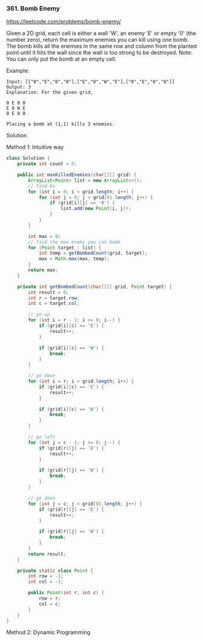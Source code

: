 ### 361. Bomb Enemy

https://leetcode.com/problems/bomb-enemy/

Given a 2D grid, each cell is either a wall 'W', an enemy 'E' or empty '0' (the number zero), return the maximum enemies you can kill using one bomb.
The bomb kills all the enemies in the same row and column from the planted point until it hits the wall since the wall is too strong to be destroyed.
Note: You can only put the bomb at an empty cell.

Example:
```
Input: [["0","E","0","0"],["E","0","W","E"],["0","E","0","0"]]
Output: 3 
Explanation: For the given grid,

0 E 0 0 
E 0 W E 
0 E 0 0

Placing a bomb at (1,1) kills 3 enemies.
```

Solution

Method 1: Intuitive way
```java
class Solution {
    private int count = 0;

    public int maxKilledEnemies(char[][] grid) {
        ArrayList<Point> list = new ArrayList<>();
        // find 0s
        for (int i = 0; i < grid.length; i++) {
            for (int j = 0; j < grid[0].length; j++) {
                if (grid[i][j] == '0') {
                    list.add(new Point(i, j));
                }
            }
        }

        int max = 0;
        // find the max enemy you can bomb
        for (Point target : list) {
            int temp = getBombedCount(grid, target);
            max = Math.max(max, temp);
        }
        return max;
    }

    private int getBombedCount(char[][] grid, Point target) {
        int result = 0;
        int r = target.row;
        int c = target.col;

        // go up
        for (int i = r - 1; i >= 0; i--) {
            if (grid[i][c] == 'E') {
                result++;
            }

            if (grid[i][c] == 'W') {
                break;
            }
        }

        // go down
        for (int i = r; i < grid.length; i++) {
            if (grid[i][c] == 'E') {
                result++;
            }

            if (grid[i][c] == 'W') {
                break;
            }
        }

        // go left
        for (int j = c - 1; j >= 0; j--) {
            if (grid[r][j] == 'E') {
                result++;
            }

            if (grid[r][j] == 'W') {
                break;
            }
        }

        // go down
        for (int j = c; j < grid[0].length; j++) {
            if (grid[r][j] == 'E') {
                result++;
            }

            if (grid[r][j] == 'W') {
                break;
            }
        }
        return result;
    }

    private static class Point {
        int row = -1;
        int col = -1;

        public Point(int r, int c) {
            row = r;
            col = c;
        }
    }
}
```

Method 2: Dynamic Programming
